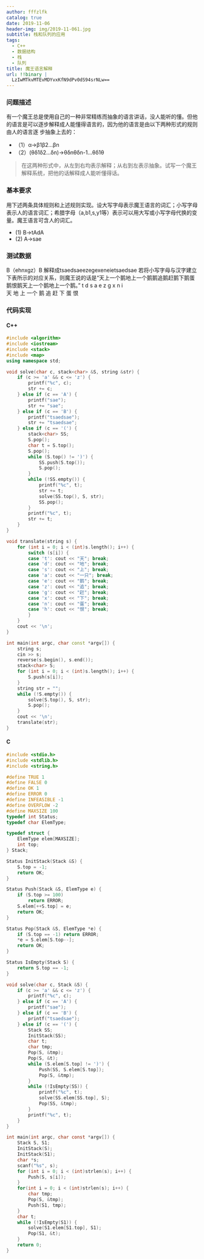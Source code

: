 ```yaml
---
author: fffzlfk
catalog: true
date: 2019-11-06
header-img: img/2019-11-061.jpg
subtitle: 栈和队列的应用
tags:
  - C++
  - 数据结构
  - 栈
  - 队列
title: 魔王语言解释
url: !!binary |
  LzIwMTkvMTEvMDYvxKfN9dPv0dS94srNLw==
---
```



### 问题描述
有一个魔王总是使用自己的一种非常精练而抽象的语言讲话，没人能听的懂。但他的语言是可以逐步解释成人能懂得语言的，因为他的语言是由以下两种形式的规则由人的语言逐 步抽象上去的： 
* （1）α->β1β2...βn
* （2）(θδ1δ2...δn)->θδnθδn-1...θδ1θ
>在这两种形式中，从左到右均表示解释；从右到左表示抽象。试写一个魔王解释系统，把他的话解释成人能听懂得话。   

### 基本要求
用下述两条具体规则和上述规则实现。设大写字母表示魔王语言的词汇；小写字母表示人的语言词汇；希腊字母（a,b1,s,y1等）表示可以用大写或小写字母代换的变量。魔王语言可含人的词汇。

* (1)   B->tAdA
* (2)   A->sae   

### 测试数据
B（ehnxgz）B 解释成tsaedsaeezegexeneietsaedsae
若将小写字母与汉字建立下表所示的对应关系，则魔王说的话是“天上一个鹅地上一个鹅鹅追鹅赶鹅下鹅蛋鹅恨鹅天上一个鹅地上一个鹅。” 
t  d  s  a   e z  g  x  n i   
天 地 上 一个 鹅 追 赶 下 蛋 恨

### 代码实现

#### C++
```cpp
#include <algorithm>
#include <iostream>
#include <stack>
#include <map>
using namespace std;

void solve(char c, stack<char> &S, string &str) {
	if (c >= 'a' && c <= 'z') {
		printf("%c", c);
		str += c;
	} else if (c == 'A') {
		printf("sae");
		str += "sae";
	} else if (c == 'B') {
		printf("tsaedsae");
		str += "tsaedsae";
	} else if (c == '(') {
		stack<char> SS;
		S.pop();
		char t = S.top();
		S.pop();
		while (S.top() != ')') {
			SS.push(S.top());
			S.pop();
		}
		while (!SS.empty()) {
			printf("%c", t);
			str += t;
			solve(SS.top(), S, str);
			SS.pop();
		}
		printf("%c", t);
		str += t;
	}
}

void translate(string s) {
	for (int i = 0; i < (int)s.length(); i++) {
		switch (s[i]) {
		case 't': cout << "天"; break;
		case 'd': cout << "地"; break;
		case 's': cout << "上"; break;
		case 'a': cout << "一只"; break;
		case 'e': cout << "鹅"; break;
		case 'z': cout << "追"; break;
		case 'g': cout << "赶"; break;
		case 'x': cout << "下"; break;
		case 'n': cout << "蛋"; break;
		case 'h': cout << "恨"; break;
		}
	}
	cout << '\n';
}

int main(int argc, char const *argv[]) {
	string s;
	cin >> s;
	reverse(s.begin(), s.end());
	stack<char> S;
	for (int i = 0; i < (int)s.length(); i++) {
		S.push(s[i]);
	}
	string str = "";
	while (!S.empty()) {
		solve(S.top(), S, str);
		S.pop();
	}
	cout << '\n';
	translate(str);
}
```
#### C

```c
#include <stdio.h>
#include <stdlib.h>
#include <string.h>

#define TRUE 1
#define FALSE 0
#define OK 1
#define ERROR 0
#define INFEASIBLE -1
#define OVERFLOW -2
#define MAXSIZE 100
typedef int Status;
typedef char ElemType;

typedef struct {
	ElemType elem[MAXSIZE];
	int top;
} Stack;

Status InitStack(Stack &S) {
	S.top = -1;
	return OK;
}

Status Push(Stack &S, ElemType e) {
	if (S.top >= 100)
		return ERROR;
	S.elem[++S.top] = e;
	return OK;
}

Status Pop(Stack &S, ElemType *e) {
	if (S.top == -1) return ERROR;
	*e = S.elem[S.top--];
	return OK;
}

Status IsEmpty(Stack S) {
	return S.top == -1;
}

void solve(char c, Stack &S) {
	if (c >= 'a' && c <= 'z') {
		printf("%c", c);
	} else if (c == 'A') {
		printf("sae");
	} else if (c == 'B') {
		printf("tsaedsae");
	} else if (c == '(') {
		Stack SS;
		InitStack(SS);
		char t;
		char tmp;
		Pop(S, &tmp);
		Pop(S, &t);
		while (S.elem[S.top] != ')') {
			Push(SS, S.elem[S.top]);
			Pop(S, &tmp);
		}
		while (!IsEmpty(SS)) {
			printf("%c", t);
			solve(SS.elem[SS.top], S);
			Pop(SS, &tmp);
		}
		printf("%c", t);
	}
}

int main(int argc, char const *argv[]) {
	Stack S, S1;
	InitStack(S);
	InitStack(S1);
	char *s;
	scanf("%s", s);
	for (int i = 0; i < (int)strlen(s); i++) {
		Push(S, s[i]);
	}
	for(int i = 0; i < (int)strlen(s); i++) {
		char tmp;
		Pop(S, &tmp);
		Push(S1, tmp);
	}
	char t;
	while (!IsEmpty(S1)) {
		solve(S1.elem[S1.top], S1);
		Pop(S1, &t);
	}
	return 0;
}
```